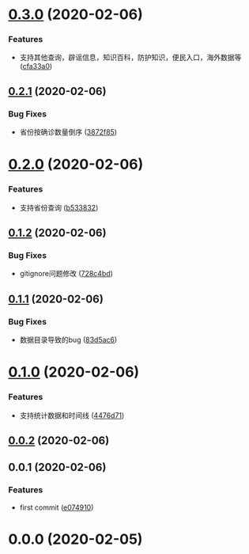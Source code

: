 # [0.3.0](https://github.com/cumt-robin/wuhan_best_wishes/compare/v0.2.1...v0.3.0) (2020-02-06)


### Features

* 支持其他查询，辟谣信息，知识百科，防护知识，便民入口，海外数据等 ([cfa33a0](https://github.com/cumt-robin/wuhan_best_wishes/commit/cfa33a0af06c03c7177eadedc6d5c781c3dcdb76))



## [0.2.1](https://github.com/cumt-robin/wuhan_best_wishes/compare/v0.2.0...v0.2.1) (2020-02-06)


### Bug Fixes

* 省份按确诊数量倒序 ([3872f85](https://github.com/cumt-robin/wuhan_best_wishes/commit/3872f85d8c5e33791113a4a60fc45d1e970b57f1))



# [0.2.0](https://github.com/cumt-robin/wuhan_best_wishes/compare/v0.1.2...v0.2.0) (2020-02-06)


### Features

* 支持省份查询 ([b533832](https://github.com/cumt-robin/wuhan_best_wishes/commit/b533832b6aec64967c6d2fe6cacc270ac4be7840))



## [0.1.2](https://github.com/cumt-robin/wuhan_best_wishes/compare/v0.1.1...v0.1.2) (2020-02-06)


### Bug Fixes

* gitignore问题修改 ([728c4bd](https://github.com/cumt-robin/wuhan_best_wishes/commit/728c4bd89ed77e771dc933af3880f3fc061b1781))



## [0.1.1](https://github.com/cumt-robin/wuhan_best_wishes/compare/v0.1.0...v0.1.1) (2020-02-06)


### Bug Fixes

* 数据目录导致的bug ([83d5ac6](https://github.com/cumt-robin/wuhan_best_wishes/commit/83d5ac6fce424e544629bc26a6d68b7a262b5a49))



# [0.1.0](https://github.com/cumt-robin/wuhan_best_wishes/compare/v0.0.2...v0.1.0) (2020-02-06)


### Features

* 支持统计数据和时间线 ([4476d71](https://github.com/cumt-robin/wuhan_best_wishes/commit/4476d71f9d17acd2b9f6f727ad47b169a381c823))



## [0.0.2](https://github.com/cumt-robin/wuhan_best_wishes/compare/v0.0.1...v0.0.2) (2020-02-06)



## 0.0.1 (2020-02-06)


### Features

* first commit ([e074910](https://github.com/cumt-robin/wuhan_best_wishes/commit/e074910d31bc95e0252c7bae8679b8d9325f9b68))



# 0.0.0 (2020-02-05)



